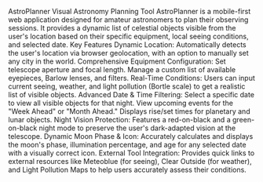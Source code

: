AstroPlanner
Visual Astronomy Planning Tool
AstroPlanner is a mobile-first web application designed for amateur astronomers to plan their observing sessions. It provides a dynamic list of celestial objects visible from the user's location based on their specific equipment, local seeing conditions, and selected date.
Key Features
Dynamic Location: Automatically detects the user's location via browser geolocation, with an option to manually set any city in the world.
Comprehensive Equipment Configuration:
Set telescope aperture and focal length.
Manage a custom list of available eyepieces, Barlow lenses, and filters.
Real-Time Conditions: Users can input current seeing, weather, and light pollution (Bortle scale) to get a realistic list of visible objects.
Advanced Date & Time Filtering:
Select a specific date to view all visible objects for that night.
View upcoming events for the "Week Ahead" or "Month Ahead."
Displays rise/set times for planetary and lunar objects.
Night Vision Protection:
Features a red-on-black and a green-on-black night mode to preserve the user's dark-adapted vision at the telescope.
Dynamic Moon Phase & Icon: Accurately calculates and displays the moon's phase, illumination percentage, and age for any selected date with a visually correct icon.
External Tool Integration: Provides quick links to external resources like Meteoblue (for seeing), Clear Outside (for weather), and Light Pollution Maps to help users accurately assess their conditions.
